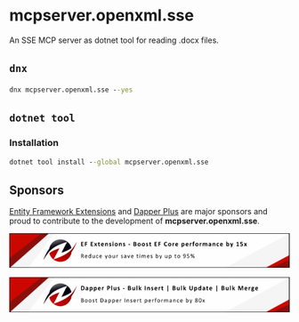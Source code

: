 ﻿# mcpserver.openxml.sse
An SSE MCP server as dotnet tool for reading .docx files.

## `dnx`
``` cmd
dnx mcpserver.openxml.sse --yes
```

## `dotnet tool`
### Installation
``` cmd
dotnet tool install --global mcpserver.openxml.sse
```

## Sponsors

[Entity Framework Extensions](https://entityframework-extensions.net/?utm_source=StefH) and [Dapper Plus](https://dapper-plus.net/?utm_source=StefH) are major sponsors and proud to contribute to the development of **mcpserver.openxml.sse**.

[![Entity Framework Extensions](https://raw.githubusercontent.com/StefH/resources/main/sponsor/entity-framework-extensions-sponsor.png)](https://entityframework-extensions.net/bulk-insert?utm_source=StefH)

[![Dapper Plus](https://raw.githubusercontent.com/StefH/resources/main/sponsor/dapper-plus-sponsor.png)](https://dapper-plus.net/bulk-insert?utm_source=StefH)